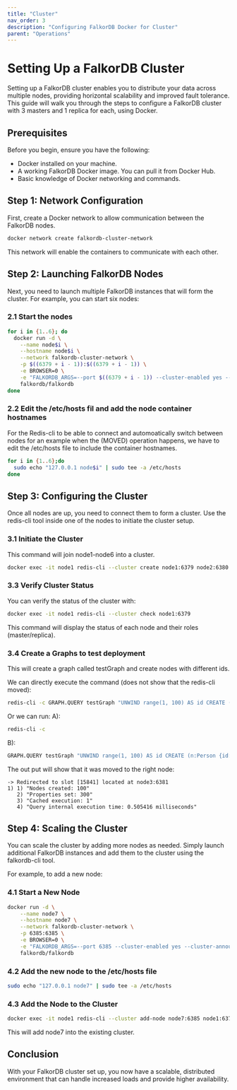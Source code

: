 ```yaml
---
title: "Cluster"
nav_order: 3
description: "Configuring FalkorDB Docker for Cluster"
parent: "Operations"
---
```


# Setting Up a FalkorDB Cluster

Setting up a FalkorDB cluster enables you to distribute your data across multiple nodes, providing horizontal scalability and improved fault tolerance. This guide will walk you through the steps to configure a FalkorDB cluster with 3 masters and 1 replica for each, using Docker.

## Prerequisites

Before you begin, ensure you have the following:

* Docker installed on your machine.
* A working FalkorDB Docker image. You can pull it from Docker Hub.
* Basic knowledge of Docker networking and commands.

## Step 1: Network Configuration

First, create a Docker network to allow communication between the FalkorDB nodes.

```bash
docker network create falkordb-cluster-network
```

This network will enable the containers to communicate with each other.

## Step 2: Launching FalkorDB Nodes

Next, you need to launch multiple FalkorDB instances that will form the cluster. For example, you can start six nodes:

### 2.1 Start the nodes

```bash
for i in {1..6}; do
  docker run -d \
    --name node$i \
    --hostname node$i \
    --network falkordb-cluster-network \
    -p $((6379 + i - 1)):$((6379 + i - 1)) \
    -e BROWSER=0 \
    -e "FALKORDB_ARGS=--port $((6379 + i - 1)) --cluster-enabled yes --cluster-announce-ip node$i --cluster-announce-port $((6379 + i - 1))" \
    falkordb/falkordb
done
```

### 2.2 Edit the /etc/hosts fil and add the node container hostnames

For the Redis-cli to be able to connect and automoatically switch between nodes for an example when the (MOVED) operation happens,
we have to edit the /etc/hosts file to include the container hostnames.

```bash
for i in {1..6};do
  sudo echo "127.0.0.1 node$i" | sudo tee -a /etc/hosts
done
```


## Step 3: Configuring the Cluster

Once all nodes are up, you need to connect them to form a cluster. Use the redis-cli tool inside one of the nodes to initiate the cluster setup.

### 3.1 Initiate the Cluster

This command will join node1-node6 into a cluster.

```bash
docker exec -it node1 redis-cli --cluster create node1:6379 node2:6380 node3:6381 node4:6382 node5:6383 node6:6384 --cluster-replicas 1 --cluster-yes
```

### 3.3 Verify Cluster Status

You can verify the status of the cluster with:

```bash
docker exec -it node1 redis-cli --cluster check node1:6379
```
This command will display the status of each node and their roles (master/replica).

### 3.4 Create a Graphs to test deployment

This will create a graph called testGraph and create nodes with different ids.

We can directly execute the command (does not show that the redis-cli moved):

```bash
redis-cli -c GRAPH.QUERY testGraph "UNWIND range(1, 100) AS id CREATE (n:Person {id: id, name: 'Person ' + toString(id), age: 20 + id % 50})"
```

Or we can run:
A):

```bash
redis-cli -c
```
B):

```bash
GRAPH.QUERY testGraph "UNWIND range(1, 100) AS id CREATE (n:Person {id: id, name: 'Person ' + toString(id), age: 20 + id % 50})"
```
The out put will show that it was moved to the right node:

```
-> Redirected to slot [15841] located at node3:6381
1) 1) "Nodes created: 100"
   2) "Properties set: 300"
   3) "Cached execution: 1"
   4) "Query internal execution time: 0.505416 milliseconds"
```

## Step 4: Scaling the Cluster

You can scale the cluster by adding more nodes as needed. Simply launch additional FalkorDB instances and add them to the cluster using the falkordb-cli tool.

For example, to add a new node:

### 4.1 Start a New Node

```bash
docker run -d \
    --name node7 \
    --hostname node7 \
    --network falkordb-cluster-network \
    -p 6385:6385 \
    -e BROWSER=0 \
    -e "FALKORDB_ARGS=--port 6385 --cluster-enabled yes --cluster-announce-ip node7 --cluster-announce-port 6385" \
    falkordb/falkordb
```

### 4.2 Add the new node to the /etc/hosts file

```bash
sudo echo "127.0.0.1 node7" | sudo tee -a /etc/hosts
```

### 4.3 Add the Node to the Cluster

```bash
docker exec -it node1 redis-cli --cluster add-node node7:6385 node1:6379
```

This will add node7 into the existing cluster.

## Conclusion

With your FalkorDB cluster set up, you now have a scalable, distributed environment that can handle increased loads and provide higher availability. 